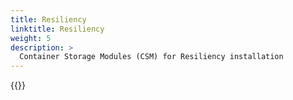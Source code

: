 ```yaml
---
title: Resiliency
linktitle: Resiliency 
weight: 5
description: >
  Container Storage Modules (CSM) for Resiliency installation
--- 
```


{{<include file="content/docs/getting-started/installation/operator/modules/resiliency.md" Var="powerscale" labels="isilon">}}

